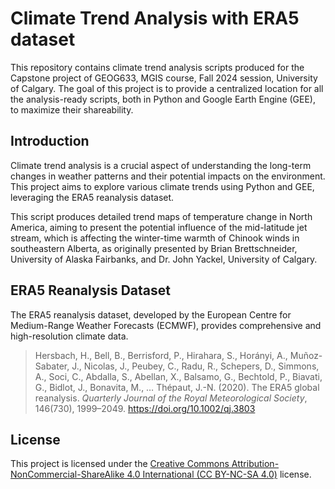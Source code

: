 # Climate Trend Analysis with ERA5 dataset

This repository contains climate trend analysis scripts produced for the Capstone project of GEOG633, MGIS course, Fall 2024 session, University of Calgary. The goal of this project is to provide a centralized location for all the analysis-ready scripts, both in Python and Google Earth Engine (GEE), to maximize their shareability.

## Introduction

Climate trend analysis is a crucial aspect of understanding the long-term changes in weather patterns and their potential impacts on the environment. This project aims to explore various climate trends using Python and GEE, leveraging the ERA5 reanalysis dataset.

This script produces detailed trend maps of temperature change in North America, aiming to present the potential influence of the mid-latitude jet stream, which is affecting the winter-time warmth of Chinook winds in southeastern Alberta, as originally presented by Brian Brettschneider, University of Alaska Fairbanks, and Dr. John Yackel, University of Calgary. 

## ERA5 Reanalysis Dataset

The ERA5 reanalysis dataset, developed by the European Centre for Medium-Range Weather Forecasts (ECMWF), provides comprehensive and high-resolution climate data.

> Hersbach, H., Bell, B., Berrisford, P., Hirahara, S., Horányi, A., Muñoz-Sabater, J., Nicolas, J., Peubey, C., Radu, R., Schepers, D., Simmons, A., Soci, C., Abdalla, S., Abellan, X., Balsamo, G., Bechtold, P., Biavati, G., Bidlot, J., Bonavita, M., … Thépaut, J.-N. (2020). The ERA5 global reanalysis. *Quarterly Journal of the Royal Meteorological Society*, 146(730), 1999–2049. https://doi.org/10.1002/qj.3803

## License

This project is licensed under the [Creative Commons Attribution-NonCommercial-ShareAlike 4.0 International (CC BY-NC-SA 4.0)](https://creativecommons.org/licenses/by-nc-sa/4.0/) license.
